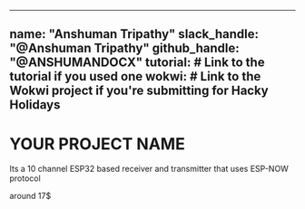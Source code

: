 
---
name: "Anshuman Tripathy"
slack_handle: "@Anshuman Tripathy"
github_handle: "@ANSHUMANDOCX"
tutorial: # Link to the tutorial if you used one
wokwi: # Link to the Wokwi project if you're submitting for Hacky Holidays
---

# YOUR PROJECT NAME

Its a 10 channel ESP32 based receiver and transmitter that uses ESP-NOW protocol

around 17$

